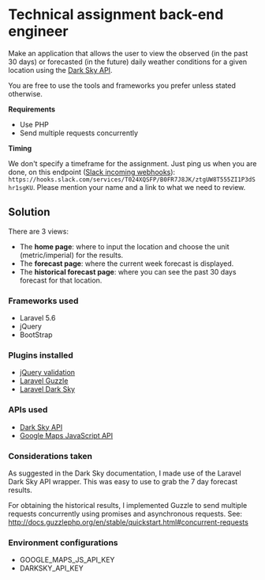 # Technical assignment back-end engineer
Make an application that allows the user to view the observed (in the past 30 days) or forecasted (in the future) daily weather conditions for a given location using the [Dark Sky API](https://darksky.net/dev/docs).

You are free to use the tools and frameworks you prefer unless stated otherwise.

**Requirements**

* Use PHP
* Send multiple requests concurrently

**Timing**

We don't specify a timeframe for the assignment. Just ping us when you are done, on this endpoint ([Slack incoming webhooks](https://api.slack.com/incoming-webhooks)): `https://hooks.slack.com/services/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`. Please mention your name and a link to what we need to review.

## Solution

There are 3 views:
* The **home page**: where to input the location and choose the unit (metric/imperial) for the results.
* The **forecast page**: where the current week forecast is displayed.
* The **historical forecast page**: where you can see the past 30 days forecast for that location.

### Frameworks used

* Laravel 5.6
* jQuery
* BootStrap

### Plugins installed
* [jQuery validation](https://jqueryvalidation.org/validate/)
* [Laravel Guzzle](https://github.com/guzzle/guzzle)
* [Laravel Dark Sky](https://packagist.org/packages/naughtonium/laravel-dark-sky) 

### APIs used

* [Dark Sky API](https://darksky.net/dev)
* [Google Maps JavaScript API](https://developers.google.com/maps/documentation/javascript/examples/places-autocomplete-addressform)

### Considerations taken
As suggested in the Dark Sky documentation, I made use of the Laravel Dark Sky API wrapper. This was easy to use to grab the 7 day forecast results.

For obtaining the historical results, I implemented Guzzle to send multiple requests concurrently using promises and asynchronous requests. See: http://docs.guzzlephp.org/en/stable/quickstart.html#concurrent-requests

### Environment configurations

* GOOGLE_MAPS_JS_API_KEY
* DARKSKY_API_KEY
